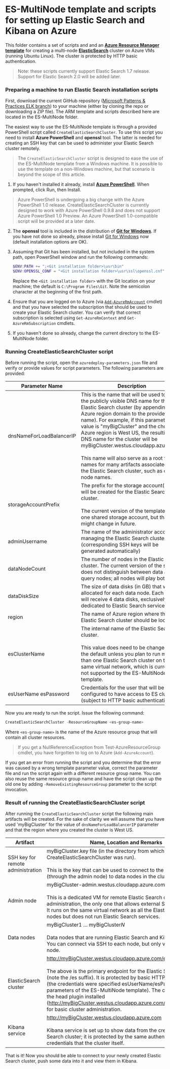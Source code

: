 # ES-MultiNode template and scripts for setting up Elastic Search and Kibana on Azure

This folder contains a set of scripts and and an [**Azure Resource Manager template**](https://azure.microsoft.com/documentation/articles/resource-group-overview/) for creating a multi-node [**ElasticSearch**](https://www.elastic.co/guide/index.html) cluster on Azure VMs (running Ubuntu Linux). The cluster is protected by HTTP basic authentication.

> Note: these scripts currently support Elastic Search 1.7 release. Support for Elastic Search 2.0 will be added later.

### Preparing a machine to run Elastic Search installation scripts
First, download the current GitHub repository ([Microsoft Patterns & Practices ELK branch](https://github.com/mspnp/semantic-logging/tree/elk/)) to your machine (either by cloning the repo or downloading a ZIP file). The ARM template and scripts described here are located in the ES-MultiNode folder.

The easiest way to use the ES-MultiNode template is through a provided PowerShell script called `CreateElasticSearchCluster`. To use this script you need to install **Azure PowerShell** and **openssl** tool. The latter is needed for creating an SSH key that can be used to administer your Elastic Search cluster remotely.

> The `CreateElasticSearchCluster` script is designed to ease the use of the ES-MultiNode template from a Windows machine. It is possible to use the template on a non-Windows machine, but that scenario is beyond the scope of this article.

1. If you haven't installed it already, install [**Azure PowerShell**](http://aka.ms/webpi-azps). When prompted, click Run, then Install.
 
> Azure PowerShell is undergoing a big change with the Azure PowerShell 1.0 release. CreateElasticSearchCluster is currently designed to work with Azure PowerShell 0.9.8 and does not support Azure PowerShell 1.0 Preview. An Azure PowerShell 1.0-compatible script will be provided at a later date.

2. The **openssl** tool is included in the distribution of [**Git for Windows**](http://www.git-scm.com/downloads). If you have not done so already, please install [Git for Windows](http://www.git-scm.com/downloads) now (default installation options are OK).

3. Assuming that Git has been installed, but not included in the system path, open PowerShell window and run the following commands:

    ```powershell
    $ENV:PATH += ";<Git installation folder>\usr\bin"
    $ENV:OPENSSL_CONF = "<Git installation folder>\usr\ssl\openssl.cnf"
    ```

    Replace the `<Git installation folder>` with the Git location on your machine; the default is `C:\Program Files\Git`. Note the semicolon character at the beginning of the first path.

4. Ensure that you are logged on to Azure (via [`Add-AzureRmAccount`](https://msdn.microsoft.com/en-us/library/mt619267.aspx) cmdlet) and that you have selected the subscription that should be used to create your Elastic Search cluster. You can verify that correct subscription is selected using `Get-AzureRmContext` and `Get-AzureRmSubscription` cmdlets.

5. If you haven't done so already, change the current directory to the ES-MultiNode folder.

### Running CreateElasticSearchCluster script
Before running the script, open the `azuredeploy-parameters.json` file and verify or provide values for script parameters. The following parameters are provided:

|Parameter Name           |Description|
|-----------------------  |--------------------------|
|dnsNameForLoadBalancerIP |This is the name that will be used to create the publicly visible DNS name for the Elastic Search cluster (by appending the Azure region domain to the provided name). For example, if this parameter value is "myBigCluster" and the chosen Azure region is West US, the resulting DNS name for the cluster will be myBigCluster.westus.cloudapp.azure.com. <br /><br />This name will also serve as a root for names for many artifacts associated with the Elastic Search cluster, such as data node names.|
|storageAccountPrefix    |The prefix for the storage account(s) that will be created for the Elastic Search cluster. <br /><br /> The current version of the template uses one shared storage account, but that might change in future.|
|adminUsername           |The name of the administrator account for managing the Elastic Search cluster (corresponding SSH keys will be generated automatically)|
|dataNodeCount           |The number of nodes in the Elastic Search cluster. The current version of the script does not distinguish between data and query nodes; all nodes will play both roles.|
|dataDiskSize            |The size of data disks (in GB) that will be allocated for each data node. Each node will receive 4 data disks, exclusively dedicated to Elastic Search service.|
|region                  |The name of Azure region where the Elastic Search cluster should be located.|
|esClusterName           |The internal name of the Elastic Search cluster. <br /><br />This value does need to be changed from the default unless you plan to run more than one Elastic Search cluster on the same virtual network, which is currently not supported by the ES-MultiNode template.|
|esUserName esPassword  |Credentials for the user that will be configured to have access to ES cluster (subject to HTTP basic authentication).|

Now you are ready to run the script. Issue the following command:
```powershell
CreateElasticSearchCluster -ResourceGroupName <es-group-name>
```
Where `<es-group-name>` is the name of the Azure resource group that will contain all cluster resources.

> If you get a NullReferenceException from Test-AzureResourceGroup cmdlet, you have forgotten to log on to Azure (`Add-AzureAccount`).

If you get an error from running the script and you determine that the error was caused by a wrong template parameter value, correct the parameter file and run the script again with a different resource group name. You can also reuse the same resource group name and have the script clean up the old one by adding `-RemoveExistingResourceGroup` parameter to the script invocation.

### Result of running the CreateElasticSearchCluster script
After running the `CreateElasticSearchCluster` script the following main artifacts will be created. For the sake of clarity we will assume that you have used 'myBigCluster' for the value of `dnsNameForLoadBalancerIP` parameter and that the region where you created the cluster is West US.

|Artifact|Name, Location and Remarks|
|----------------------------------|----------------------------------|
|SSH key for remote administration |myBigCluster.key file (in the directory from which the CreateElasticSearchCluster was run). <br /><br />This is the key that can be used to connect to the admin node and (through the admin node) to data nodes in the cluster.|
|Admin node                        |myBigCluster-admin.westus.cloudapp.azure.com <br /><br />This is a dedicated VM for remote Elastic Search cluster administration, the only one that allows external SSH connections. It runs on the same virtual network as all the Elastic Search cluster nodes but does not run Elastic Search services.|
|Data nodes                        |myBigCluster1 … myBigCluster*N* <br /><br />Data nodes that are running Elastic Search and Kibana services. You can connect via SSH to each node, but only via the admin node.|
|ElasticSearch cluster             |http://myBigCluster.westus.cloudapp.azure.com/es/ <br /><br />The above is the primary endpoint for the Elastic Search cluster (note the /es suffix). It is protected by basic HTTP authentication (the credentials were specified esUserName/esPassword parameters of the ES-MultiNode template). The cluster has also the head plugin installed (http://myBigCluster.westus.cloudapp.azure.com/es/_plugin/head) for basic cluster administration.|
|Kibana service                    |http://myBigCluster.westus.cloudapp.azure.com <br /><br />Kibana service is set up to show data from the created Elastic Search cluster; it is protected by the same authentication credentials that the cluster itself.|

That is it! Now you should be able to connect to your newly created Elastic Search cluster, push some data into it and view them in Kibana.